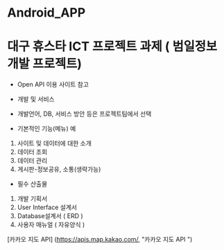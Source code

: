 Android_APP
==========

# 대구 휴스타 ICT 프로젝트 과제 ( 범일정보 개발 프로젝트)


* Open API 이용 사이트 참고

* 개발 및 서비스
- 개발언어, DB, 서비스 방안 등은 프로젝트팀에서 선택

* 기본적인 기능(메뉴) 예
1. 사이트 및 데이터에 대한 소개
2. 데이터 조회
3. 데이터 관리
4. 게시판-정보공유, 소통(생략가능)


* 필수 산출물
1. 개발 기획서
2. User Interface 설계서
3. Database설계서 ( ERD )
4. 사용자 매뉴얼 ( 자유양식 )

[카카오 지도 API] (https://apis.map.kakao.com/, "카카오 지도 API ")

